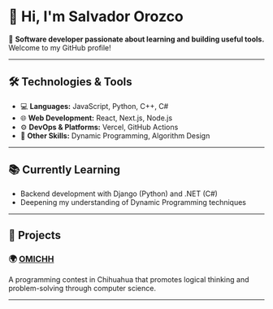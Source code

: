 # 👋 Hi, I'm Salvador Orozco

🎯 **Software developer passionate about learning and building useful tools.**  
Welcome to my GitHub profile!

---

## 🛠️ Technologies & Tools

- 💻 **Languages:** JavaScript, Python, C++, C#
- 🌐 **Web Development:** React, Next.js, Node.js
- ⚙️ **DevOps & Platforms:** Vercel, GitHub Actions
- 🧠 **Other Skills:** Dynamic Programming, Algorithm Design

---

## 📚 Currently Learning

- Backend development with Django (Python) and .NET (C#)
- Deepening my understanding of Dynamic Programming techniques

---

## 🚀 Projects

### 🌍 [OMICHH](https://omichh.org)  
A programming contest in Chihuahua that promotes logical thinking and problem-solving through computer science.

---
